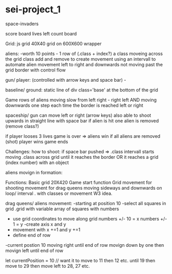 # sei-project_1


space-invaders 

score  board
lives left count board

Grid:
js grid 40X40 grid on 600X600 wrapper 

aliens:
 -worth 10 points - 1 row of  (.class + index?)
a class moveing across the grid 
class add and remove to create movement 
using an intervall to automate alien movement left to right and downwards 
not moving past the grid border with control flow 

gun/ player:
(controlled with arrow keys and space bar) -  

baseline/ ground: 
static line of div  class='base' at the bottom of the grid 

Game 
rows of aliens moving slow from left right - right left AND moving downwards one step each time the border is reached left or right 

 spaceship/ gun can move left or right (arrow keys) 
 also able to shoot upwards in straight line with space bar
if alien is hit one alien is removed (remove class?) 

if player looses 3 lives game is over => aliens win
if all aliens are removed (shot) player wins game ends 


Challenges: 
how to shoot: if space bar pushed => .class intervall starts moving .class across grid until it reaches the border 
OR it reaches a grid (index number) with an object 

aliens movign in formation: 



Functions: 
Basic grid 20X420
Game start function 
Grid 
movement for shooting 
movement for drag queens moving sideways and downwards on loop/ interval . with classes or movement W3 idea. 



drag queens/ aliens movement: 
-starting at position 10
-select all squares in grid .grid with variable array of squares with numbers
- use grid coordinates to move along grid 
numbers +/- 10 = x 
numbers +/- 1 = y 
-create axis x and y 
- movement with x +=1 and y +=1 
- define end of row 

-current postion 10 moving right until end of row 
movign down by one
then movign left until end of row 






let currentPosition = 10 // want it to move to 11 then 12 etc. until 19 then move to 29 then move left to 28, 27 etc. 

